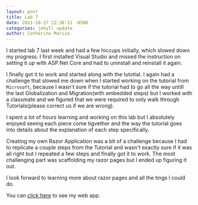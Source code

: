 ```yaml
---
layout: post
title: Lab 7
date: 2021-10-27 22:38:11 -0500
categories: jekyll update
author: Catherine Mariza
---
```


I started lab 7 last week and had a few hiccups initially, which slowed down my progress. I first installed Visual Studio and missed the instruction on setting it up with ASP.Net Core and had to uninstall and reinstall it again.

I finally got it to work and started along with the tutotial. I again had a challenge that slowed me down when I started working on the tutorial from `Microsoft`, because I wasn't sure if the tutorial had to go all the way untill the last Globalization and Migration(with embedded steps) but I worked with a classmate and we figured that we were required to only walk through Tutorials(please correct us if we are wrong).

I spent a lot of hours learning and working on this lab but I absolutely enjoyed seeing each piece come tigvether and the way the tutorial goes into details about the explanation of each step specifically.

Creating my own Razor Application was a bit of a challenge because I had to replicate a couple steps from the Tutorial and wasn't exactly sure if it was all right but I repeated a few steps and finally got it to work. The most challenging part was scaffolding my razor pages but I ended up figuring it out.

I look forward to learning more about razor pages and all the tings I could do.

You can [click here](https://github.com/cathymariza/csci340lab7) to see my web app.

